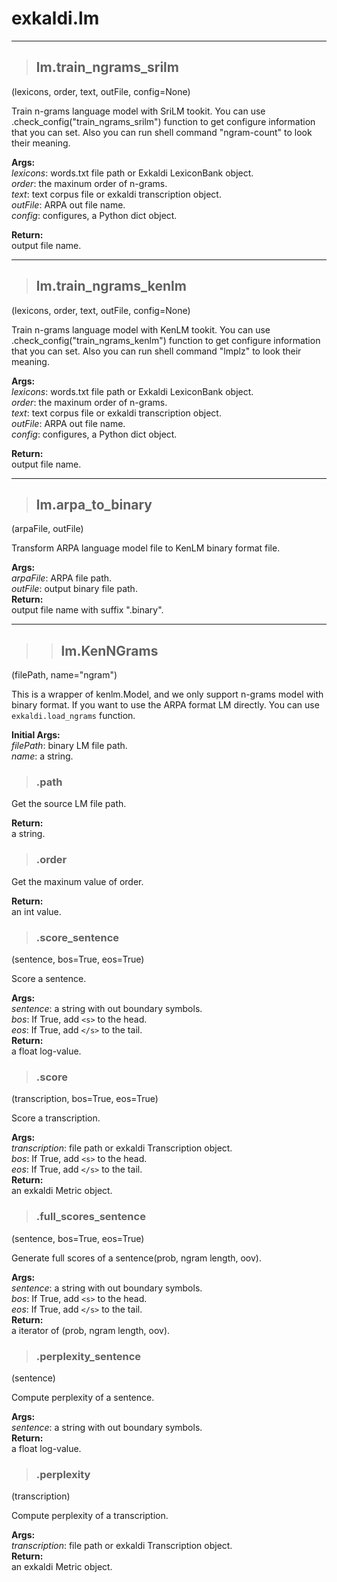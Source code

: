 # exkaldi.lm

-----------------------------
>## lm.train_ngrams_srilm
(lexicons, order, text, outFile, config=None)

Train n-grams language model with SriLM tookit. You can use .check_config("train_ngrams_srilm") function to get configure information that you can set. Also you can run shell command "ngram-count" to look their meaning.

**Args:**   
_lexicons_: words.txt file path or Exkaldi LexiconBank object.  
_order_: the maxinum order of n-grams.  
_text_: text corpus file or exkaldi transcription object.  
_outFile_: ARPA out file name.  
_config_: configures, a Python dict object.  

**Return:**  
output file name.

-----------------------------
>## lm.train_ngrams_kenlm
(lexicons, order, text, outFile, config=None)

Train n-grams language model with KenLM tookit. You can use .check_config("train_ngrams_kenlm") function to get configure information that you can set. Also you can run shell command "lmplz" to look their meaning.

**Args:**   
_lexicons_: words.txt file path or Exkaldi LexiconBank object.  
_order_: the maxinum order of n-grams.  
_text_: text corpus file or exkaldi transcription object.  
_outFile_: ARPA out file name.  
_config_: configures, a Python dict object.  

**Return:**  
output file name.

-----------------------------
>## lm.arpa_to_binary
(arpaFile, outFile)

Transform ARPA language model file to KenLM binary format file.

**Args:**  
_arpaFile_: ARPA file path.  
_outFile_: output binary file path.  
**Return:**  
output file name with suffix ".binary".

-----------------------------
>>## lm.KenNGrams
(filePath, name="ngram")

This is a wrapper of kenlm.Model, and we only support n-grams model with binary format.
If you want to use the ARPA format LM directly. You can use `exkaldi.load_ngrams` function.

**Initial Args:**  
_filePath_: binary LM file path.  
_name_: a string.  

>### .path

Get the source LM file path.

**Return:**  
a string.

>### .order

Get the maxinum value of order.

**Return:**  
an int value.

>### .score_sentence
(sentence, bos=True, eos=True)

Score a sentence.

**Args:**    
_sentence_: a string with out boundary symbols.  
_bos_: If True, add `<s>` to the head.  
_eos_: If True, add `</s>` to the tail.  
**Return:**  
a float log-value.

>### .score
(transcription, bos=True, eos=True)

Score a transcription.

**Args:**    
_transcription_: file path or exkaldi Transcription object.  
_bos_: If True, add `<s>` to the head.  
_eos_: If True, add `</s>` to the tail.  
**Return:**  
an exkaldi Metric object.

>### .full_scores_sentence
(sentence, bos=True, eos=True)

Generate full scores of a sentence(prob, ngram length, oov).

**Args:**  
_sentence_: a string with out boundary symbols.  
_bos_: If True, add `<s>` to the head.  
_eos_: If True, add `</s>` to the tail.  
**Return:**  
a iterator of (prob, ngram length, oov).

>### .perplexity_sentence
(sentence)

Compute perplexity of a sentence.

**Args:**    
_sentence_: a string with out boundary symbols.  
**Return:**  
a float log-value.

>### .perplexity
(transcription)

Compute perplexity of a transcription.

**Args:**    
_transcription_: file path or exkaldi Transcription object.  
**Return:**  
an exkaldi Metric object.
